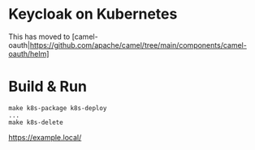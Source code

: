 
# Keycloak on Kubernetes

This has moved to [camel-oauth|https://github.com/apache/camel/tree/main/components/camel-oauth/helm]

# Build & Run

```
make k8s-package k8s-deploy
...
make k8s-delete
```

https://example.local/